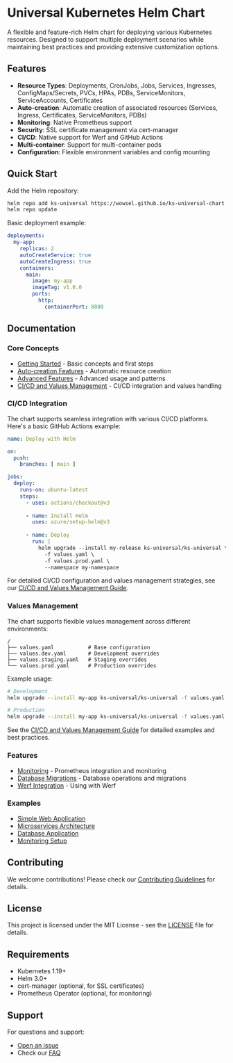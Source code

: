 # Universal Kubernetes Helm Chart

A flexible and feature-rich Helm chart for deploying various Kubernetes resources. Designed to support multiple deployment scenarios while maintaining best practices and providing extensive customization options.

## Features

- **Resource Types**: Deployments, CronJobs, Jobs, Services, Ingresses, ConfigMaps/Secrets, PVCs, HPAs, PDBs, ServiceMonitors, ServiceAccounts, Certificates
- **Auto-creation**: Automatic creation of associated resources (Services, Ingress, Certificates, ServiceMonitors, PDBs)
- **Monitoring**: Native Prometheus support
- **Security**: SSL certificate management via cert-manager
- **CI/CD**: Native support for Werf and GitHub Actions
- **Multi-container**: Support for multi-container pods
- **Configuration**: Flexible environment variables and config mounting

## Quick Start

Add the Helm repository:

```bash
helm repo add ks-universal https://wowsel.github.io/ks-universal-chart
helm repo update
```

Basic deployment example:

```yaml
deployments:
  my-app:
    replicas: 2
    autoCreateService: true
    autoCreateIngress: true
    containers:
      main:
        image: my-app
        imageTag: v1.0.0
        ports:
          http:
            containerPort: 8080
```

## Documentation

### Core Concepts
- [Getting Started](docs/getting-started.md) - Basic concepts and first steps
- [Auto-creation Features](docs/auto-creation.md) - Automatic resource creation
- [Advanced Features](docs/advanced-features.md) - Advanced usage and patterns
- [CI/CD and Values Management](docs/ci-cd.md) - CI/CD integration and values handling

### CI/CD Integration

The chart supports seamless integration with various CI/CD platforms. Here's a basic GitHub Actions example:

```yaml
name: Deploy with Helm

on:
  push:
    branches: [ main ]

jobs:
  deploy:
    runs-on: ubuntu-latest
    steps:
      - uses: actions/checkout@v3
      
      - name: Install Helm
        uses: azure/setup-helm@v3
        
      - name: Deploy
        run: |
          helm upgrade --install my-release ks-universal/ks-universal \
            -f values.yaml \
            -f values.prod.yaml \
            --namespace my-namespace
```

For detailed CI/CD configuration and values management strategies, see our [CI/CD and Values Management Guide](docs/ci-cd.md).

### Values Management

The chart supports flexible values management across different environments:

```plaintext
/
├── values.yaml           # Base configuration
├── values.dev.yaml       # Development overrides
├── values.staging.yaml   # Staging overrides
└── values.prod.yaml      # Production overrides
```

Example usage:
```bash
# Development
helm upgrade --install my-app ks-universal/ks-universal -f values.yaml -f values.dev.yaml

# Production
helm upgrade --install my-app ks-universal/ks-universal -f values.yaml -f values.prod.yaml
```

See the [CI/CD and Values Management Guide](docs/ci-cd.md) for detailed examples and best practices.

### Features
- [Monitoring](docs/monitoring.md) - Prometheus integration and monitoring
- [Database Migrations](docs/database-migrations.md) - Database operations and migrations
- [Werf Integration](docs/werf-integration.md) - Using with Werf

### Examples
- [Simple Web Application](examples/simple-web-app)
- [Microservices Architecture](examples/microservices)
- [Database Application](examples/database-app)
- [Monitoring Setup](examples/monitoring)

## Contributing

We welcome contributions! Please check our [Contributing Guidelines](CONTRIBUTING.md) for details.

## License

This project is licensed under the MIT License - see the [LICENSE](LICENSE) file for details.

## Requirements

- Kubernetes 1.19+
- Helm 3.0+
- cert-manager (optional, for SSL certificates)
- Prometheus Operator (optional, for monitoring)

## Support

For questions and support:
- [Open an issue](https://github.com/wowsel/ks-universal-chart/issues)
- Check our [FAQ](docs/faq.md)